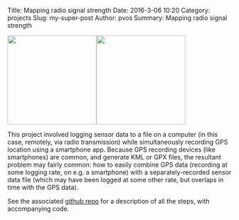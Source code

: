 Title: Mapping radio signal strength 
Date: 2016-3-06 10:20
Category: projects 
Slug: my-super-post
Author: pvos 
Summary: Mapping radio signal strength 

<a href="https://github.com/p-v-o-s/rssi-map"><img src="|filename|/assets/signalStrength.png" height=200><img src="|filename|/assets/terrain.png" height=200></a>

This project involved logging sensor data to a file on a computer (in this case, remotely, via radio transmission) while simultaneously recording GPS location using a smartphone app. Because GPS recording devices (like smartphones) are common, and generate KML or GPX files, the resultant problem may fairly common: how to easily combine GPS data (recording at some logging rate, on e.g. a smartphone) with a separately-recorded sensor data file (which may have been logged at some other rate, but overlaps in time with the GPS data).

See the associated <a href="https://github.com/p-v-o-s/rssi-map">github repo</a> for a description of all the steps, with accompanying code.  
